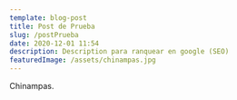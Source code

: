 ```yaml
---
template: blog-post
title: Post de Prueba
slug: /postPrueba
date: 2020-12-01 11:54
description: Description para ranquear en google (SEO)
featuredImage: /assets/chinampas.jpg
---
```

Chinampas.